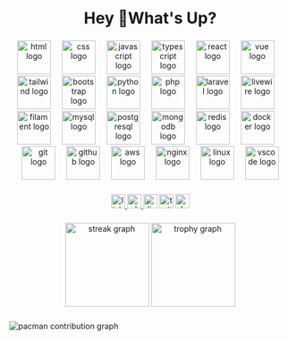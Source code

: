 <h1 align="center">Hey 👋What's Up?</h1>

###

<div align="center">
    <img src="https://skillicons.dev/icons?i=html" height="60" alt="html logo" />
  <img width="12" />
  <img src="https://skillicons.dev/icons?i=css" height="60" alt="css logo" />
  <img width="12" />
  <img src="https://skillicons.dev/icons?i=js" height="60" alt="javascript logo" />
  <img width="12" />
  <img src="https://skillicons.dev/icons?i=ts" height="60" alt="typescript logo" />
  <img width="12" />
  <img src="https://skillicons.dev/icons?i=react" height="60" alt="react logo" />
  <img width="12" />
  <img src="https://skillicons.dev/icons?i=vue" height="60" alt="vue logo" />
  <img width="12" />
  <img src="https://skillicons.dev/icons?i=tailwind" height="60" alt="tailwind logo" />
  <img width="12" />
  <img src="https://skillicons.dev/icons?i=bootstrap" height="60" alt="bootstrap logo" />
  <img width="12" />
  <img src="https://skillicons.dev/icons?i=py" height="60" alt="python logo" />
  <img width="12" />
  <img src="https://skillicons.dev/icons?i=php" height="60" alt="php logo" />
  <img width="12" />
  <img src="https://skillicons.dev/icons?i=laravel" height="60" alt="laravel logo" />
  <img width="12" />
  <img src="https://skillicons.dev/icons?i=livewire" height="60" alt="livewire logo" />
  <img width="12" />
  <img src="https://skillicons.dev/icons?i=filament" height="60" alt="filament logo" />
  <img width="12" />
  <img src="https://skillicons.dev/icons?i=mysql" height="60" alt="mysql logo" />
  <img width="12" />
  <img src="https://skillicons.dev/icons?i=postgresql" height="60" alt="postgresql logo" />
  <img width="12" />
  <img src="https://skillicons.dev/icons?i=mongodb" height="60" alt="mongodb logo" />
  <img width="12" />
  <img src="https://skillicons.dev/icons?i=redis" height="60" alt="redis logo" />
  <img width="12" />
  <img src="https://skillicons.dev/icons?i=docker" height="60" alt="docker logo" />
  <img width="12" />
  <img src="https://skillicons.dev/icons?i=git" height="60" alt="git logo" />
  <img width="12" />
  <img src="https://skillicons.dev/icons?i=github" height="60" alt="github logo" />
  <img width="12" />
  <img src="https://skillicons.dev/icons?i=aws" height="60" alt="aws logo" />
  <img width="12" />
  <img src="https://skillicons.dev/icons?i=nginx" height="60" alt="nginx logo" />
  <img width="12" />
  <img src="https://skillicons.dev/icons?i=linux" height="60" alt="linux logo" />
  <img width="12" />
  <img src="https://skillicons.dev/icons?i=vscode" height="60" alt="vscode logo" />
</div>

###

<div align="center">
  <a href="https://www.linkedin.com/in/shahsawoodshinwari" target="_blank">
    <img src="https://img.shields.io/static/v1?message=LinkedIn&logo=linkedin&label=&color=0077B5&logoColor=white&labelColor=&style=for-the-badge" height="25" alt="linkedin logo" />
  </a>
  <a href="wa.me/923474938678" target="_blank">
    <img src="https://img.shields.io/static/v1?message=Whatsapp&logo=whatsapp&label=&color=&logoColor=white&labelColor=&style=for-the-badge" height="25" alt="whatsapp logo" />
  </a>
  <img src="https://img.shields.io/static/v1?message=Discord&logo=discord&label=&color=7289DA&logoColor=white&labelColor=&style=for-the-badge" height="25" alt="discord logo" />
  <img src="https://img.shields.io/static/v1?message=Twitch&logo=twitch&label=&color=9146FF&logoColor=white&labelColor=&style=for-the-badge" height="25" alt="twitch logo" />
  <img src="https://img.shields.io/static/v1?message=dev.to&logo=dev.to&label=&color=0A0A0A&logoColor=white&labelColor=&style=for-the-badge" height="25" alt="devto logo" />
</div>

###

<div align="center">
  <img src="https://streak-stats.demolab.com?user=maurodesouza&locale=en&mode=daily&theme=dracula&hide_border=false&border_radius=5&order=3" height="150" alt="streak graph"  />
  <img src="https://github-profile-trophy.vercel.app?username=maurodesouza&theme=dracula&column=-1&row=1&margin-w=8&margin-h=8&no-bg=false&no-frame=false&order=4" height="150" alt="trophy graph"  />
</div>

###

<picture>
  <source media="(prefers-color-scheme: dark)" srcset="https://raw.githubusercontent.com/maurodesouza/maurodesouza/output/pacman-contribution-graph-dark.svg">
  <source media="(prefers-color-scheme: light)" srcset="https://raw.githubusercontent.com/maurodesouza/maurodesouza/output/pacman-contribution-graph.svg">
  <img alt="pacman contribution graph" src="https://raw.githubusercontent.com/maurodesouza/maurodesouza/output/pacman-contribution-graph.svg">
</picture>

###
